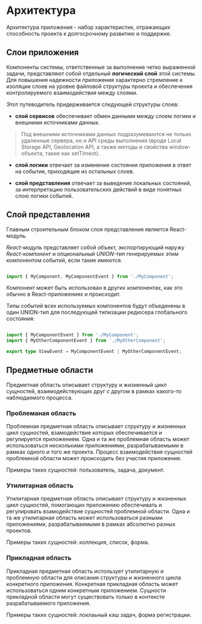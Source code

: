 # Архитектура

Архитектура приложения - набор характеристик, отражающих способность проекта к долгосрочному развитию и поддержке.

## Слои приложения

Компоненты системы, ответственные за выполнение четко выраженной задачи, представляют собой отдельный **логический слой** этой системы. Для повышения надежности приложения характерно стремление к изоляции слоев на уровне файловой структуры проекта и обеспечения контролируемого взаимодействия между слоями.

Этот путеводитель придерживается следующей структуры слоев:

- **слой сервисов** обеспечивает обмен данными между слоем логики и внешними источниками данных.

> Под внешними источниками данных подразумеваются не только удаленные сервера, но и API среды выполнения (вроде Local Storage API, Geolocation API, а также методы и свойства window-объекта, такие как setTimeot).

- **слой логики** отвечает за изменение состояния приложения в ответ на события, приходящие из остальных слоев. 

- **cлой представления** отвечает за выведение локальных состояний, за интерпретацию пользовательских действий в виде понятных слою логики событий.

## Слой представления

Главным строительным блоком слоя представления является React-модуль.

*React-модуль* представляет собой объект, экспортирующий наружу *React-компонент* и опциональный *UNION-тип* генерируемых этим компонентом событий, если такие имеются.

```ts

import { MyComponent, MyComponentEvent } from './MyComponent';

```

Компонент может быть использован в других компонентах, как это обычно в React-приложениях и происходит.

Типы событий всех используемых компонентов будут объеденены в один UNION-тип для последующей типизации редюсера глобального состояния:

```ts

import { MyComponentEvent } from './MyComponent';
import { MyOtherComponentEvent } from './MyOtherComponent';

export type ViewEvent = MyComponentEvent | MyOtherComponentEvent;

```

## Предметные области

Предметная область описывает структуру и жизненный цикл сущностей, взаимодействующих друг с другом в рамках какого-то наблюдаемого процесса.

### Проблеманая область

Проблемная предметная область описывает структуру и жизненных цикл сущностей, взамодействие которых обеспечивается и регулируется приложением. Одна и та же проблемная область может использоваться несколькими приложениями, разрабатываемыми в рамках одного и того же проекта. Процесс взаимодействия сущностей проблемной области может происходить без участия приложения.

Примеры таких сущностей: пользователь, задача, документ.

### Утилитарная область

Утилитарная предметная область описывает структуру и жизненных цикл сущностей, помогающих приложению обеспечивать и регулировать взамодействие сущностей проблемной области. Одна и та же утилитарная область может использоваться разными приложениями, разрабатываемыми в рамках абсолютно разных проектов.

Примеры таких сущностей: коллекция, список, форма.

### Прикладная область

Прикладная предметная область использует утилитарную и проблемную области для описания структуры и жизненного цикла конкретного приложения. Конкретная прикладная область может использоваться одним конкретным приложением. Сущности прикладной области могут существовать только в контексте разрабатываемого приложения.

Примеры таких сущностей: локлаьный кэш задач, форма регистрации.